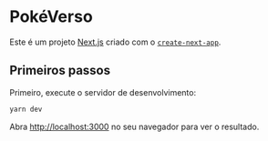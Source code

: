 # PokéVerso



Este é um projeto [Next.js](https://nextjs.org/) criado com o [`create-next-app`](https://github.com/vercel/next.js/tree/canary/packages/create-next-app).

## Primeiros passos

Primeiro, execute o servidor de desenvolvimento:

```bash
yarn dev
```

Abra [http://localhost:3000](http://localhost:3000) no seu navegador para ver o resultado.

